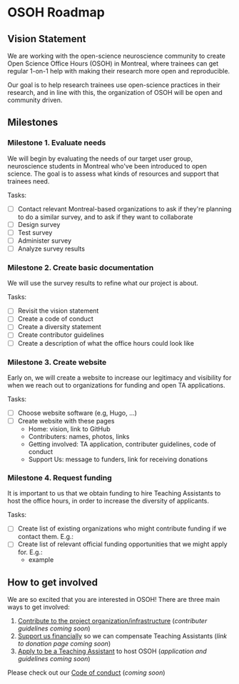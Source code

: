 # OSOH Roadmap

## Vision Statement
We are working with the open-science neuroscience community to create Open Science Office Hours (OSOH) in Montreal, where trainees can get regular 1-on-1 help with making their research more open and reproducible.

Our goal is to help research trainees use open-science practices in their research, and in line with this, the organization of OSOH will be open and community driven.

## Milestones
### Milestone 1. Evaluate needs
We will begin by evaluating the needs of our target user group, neuroscience students in Montreal who've been introduced to open science. The goal is to assess what kinds of resources and support that trainees need. 

Tasks:
- [ ] Contact relevant Montreal-based organizations to ask if they're planning to do a similar survey, and to ask if they want to collaborate
- [ ] Design survey
- [ ] Test survey
- [ ] Administer survey
- [ ] Analyze survey results

### Milestone 2. Create basic documentation
We will use the survey results to refine what our project is about. 

Tasks:
- [ ] Revisit the vision statement
- [ ] Create a code of conduct
- [ ] Create a diversity statement
- [ ] Create contributor guidelines
- [ ] Create a description of what the office hours could look like

### Milestone 3. Create website
Early on, we will create a website to increase our legitimacy and visibility for when we reach out to organizations for funding and open TA applications. 

Tasks:
- [ ] Choose website software (e.g, Hugo, ...)
- [ ] Create website with these pages
  - Home: vision, link to GitHub
  - Contributers: names, photos, links
  - Getting involved: TA application, contributer guidelines, code of conduct
  - Support Us: message to funders, link for receiving donations

### Milestone 4. Request funding
It is important to us that we obtain funding to hire Teaching Assistants to host the office hours, in order to increase the diversity of applicants.  

Tasks:
- [ ] Create list of existing organizations who might contribute funding if we contact them. E.g.:
- [ ] Create list of relevant official funding opportunities that we might apply for. E.g.:
  - example

## How to get involved
We are so excited that you are interested in OSOH! There are three main ways to get involved:

1. [Contribute to the project organization/infrastructure]() (*contributer guidelines coming soon*)
2. [Support us financially]() so we can compensate Teaching Assistants (*link to donation page coming soon*)
3. [Apply to be a Teaching Assistant]() to host OSOH (*application and guidelines coming soon*)

Please check out our [Code of conduct]() (*coming soon*)
